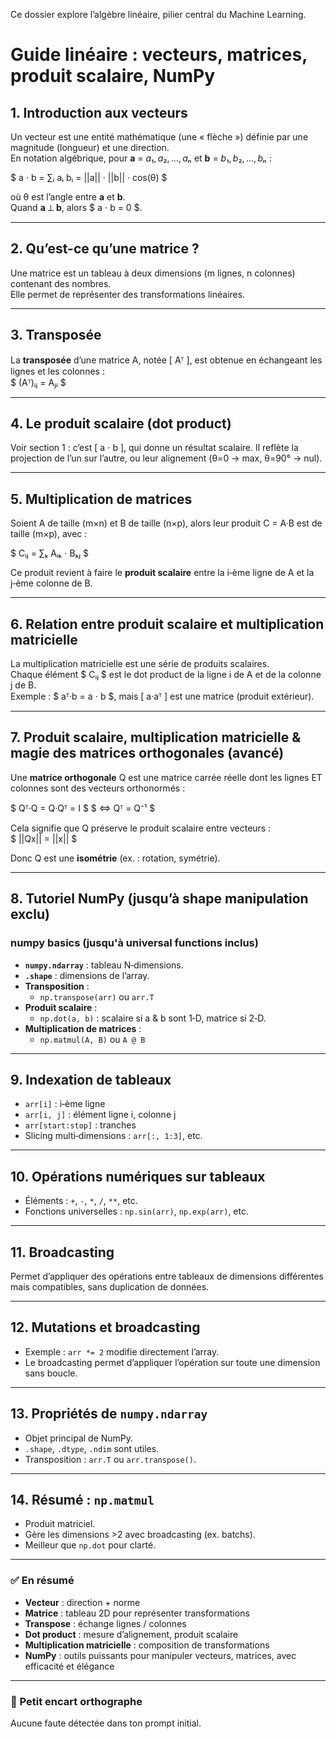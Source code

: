Ce dossier explore l’algèbre linéaire, pilier central du Machine Learning.

# Guide linéaire : vecteurs, matrices, produit scalaire, NumPy

## 1. Introduction aux vecteurs
Un vecteur est une entité mathématique (une « flèche ») définie par une magnitude (longueur) et une direction.  
En notation algébrique, pour **a** = $a₁, a₂, …, aₙ$ et **b** = $b₁, b₂, …, bₙ$ :

$ a ⋅ b = ∑ᵢ aᵢ bᵢ = ||a|| · ||b|| · cos(θ) $

où θ est l’angle entre **a** et **b**.  
Quand **a** ⟂ **b**, alors $ a ⋅ b = 0 $.

---

## 2. Qu’est-ce qu’une matrice ?
Une matrice est un tableau à deux dimensions (m lignes, n colonnes) contenant des nombres.  
Elle permet de représenter des transformations linéaires.

---

## 3. Transposée
La **transposée** d’une matrice A, notée [ Aᵀ ], est obtenue en échangeant les lignes et les colonnes :  
$ (Aᵀ)ᵢⱼ = Aⱼᵢ $

---

## 4. Le produit scalaire (dot product)
Voir section 1 : c’est [ a ⋅ b ], qui donne un résultat scalaire. Il reflète la projection de l’un sur l’autre, ou leur alignement (θ=0 → max, θ=90° → nul).

---

## 5. Multiplication de matrices
Soient A de taille (m×n) et B de taille (n×p), alors leur produit C = A·B est de taille (m×p), avec :

$ Cᵢⱼ = ∑ₖ Aᵢₖ ⋅ Bₖⱼ $

Ce produit revient à faire le **produit scalaire** entre la i‑ème ligne de A et la j‑ème colonne de B.

---

## 6. Relation entre produit scalaire et multiplication matricielle
La multiplication matricielle est une série de produits scalaires.  
Chaque élément $ Cᵢⱼ $ est le dot product de la ligne i de A et de la colonne j de B.  
Exemple : $ aᵀ·b = a ⋅ b $, mais [ a·aᵀ ] est une matrice (produit extérieur).

---

## 7. Produit scalaire, multiplication matricielle & magie des matrices orthogonales (avancé)
Une **matrice orthogonale** Q est une matrice carrée réelle dont les lignes ET colonnes sont des vecteurs orthonormés :

$ Qᵀ·Q = Q·Qᵀ = I $
$ ⇔ Qᵀ = Q⁻¹ $

Cela signifie que Q préserve le produit scalaire entre vecteurs :  
$ ||Qx|| = ||x|| $

Donc Q est une **isométrie** (ex. : rotation, symétrie).

---

## 8. Tutoriel NumPy (jusqu’à shape manipulation exclu)

### numpy basics (jusqu'à universal functions inclus)
- **`numpy.ndarray`** : tableau N‑dimensions.
- **`.shape`** : dimensions de l’array.
- **Transposition** :
  - `np.transpose(arr)` ou `arr.T`
- **Produit scalaire** :
  - `np.dot(a, b)` : scalaire si a & b sont 1‑D, matrice si 2‑D.
- **Multiplication de matrices** :
  - `np.matmul(A, B)` ou `A @ B`

---

## 9. Indexation de tableaux
- `arr[i]` : i‑ème ligne  
- `arr[i, j]` : élément ligne i, colonne j  
- `arr[start:stop]` : tranches  
- Slicing multi‑dimensions : `arr[:, 1:3]`, etc.

---

## 10. Opérations numériques sur tableaux
- Éléments : `+`, `-`, `*`, `/`, `**`, etc.  
- Fonctions universelles : `np.sin(arr)`, `np.exp(arr)`, etc.

---

## 11. Broadcasting
Permet d’appliquer des opérations entre tableaux de dimensions différentes mais compatibles, sans duplication de données.

---

## 12. Mutations et broadcasting
- Exemple : `arr *= 2` modifie directement l’array.
- Le broadcasting permet d’appliquer l’opération sur toute une dimension sans boucle.

---

## 13. Propriétés de `numpy.ndarray`
- Objet principal de NumPy.
- `.shape`, `.dtype`, `.ndim` sont utiles.
- Transposition : `arr.T` ou `arr.transpose()`.

---

## 14. Résumé : `np.matmul`
- Produit matriciel.
- Gère les dimensions >2 avec broadcasting (ex. batchs).
- Meilleur que `np.dot` pour clarté.

---

### ✅ En résumé
- **Vecteur** : direction + norme
- **Matrice** : tableau 2D pour représenter transformations
- **Transpose** : échange lignes / colonnes
- **Dot product** : mesure d’alignement, produit scalaire
- **Multiplication matricielle** : composition de transformations
- **NumPy** : outils puissants pour manipuler vecteurs, matrices, avec efficacité et élégance

---

### 📝 Petit encart orthographe
Aucune faute détectée dans ton prompt initial.
